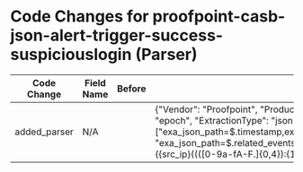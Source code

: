 # Code Changes for proofpoint-casb-json-alert-trigger-success-suspiciouslogin (Parser)

| Code Change | Field Name | Before | After |
|-------------|------------|--------|-------|
| added_parser | N/A |  | {"Vendor": "Proofpoint", "Product": "Proofpoint CASB", "TimeFormat": "epoch", "ExtractionType": "json", "Fields": ["exa_json_path=$.timestamp,exa_field_name=time", "exa_json_path=$.related_events[0].intelligence[0].ip_address,exa_regex=({src_ip}((([0-9a-fA-F.]{0,4}):{1,2}){1,7}([0-9a-fA-F]){0,4})|(((25[0-5]|(2[0-4]|1\d|[0-9]|)\d)\.?\b){4}))(:({src_port}\d+))?", "exa_json_path=$.title,exa_field_name=alert_name", "exa_json_path=$.severity,exa_field_name=alert_severity", "exa_json_path=$.sub_type,exa_field_name=alert_type", "exa_json_path=$.related_events[0].event_classification.category,exa_field_name=event_name", "exa_json_path=$.related_events[0].full_name,exa_field_name=full_name", "exa_json_path=$.related_events[0].user_email,exa_regex=({email_address}([A-Za-z0-9]+[!#$%&'+\/=?^_`~.\-])*[A-Za-z0-9]+@({email_domain}[^\]\s\"\\,;\|]+\.[^\]\s\"\\,;\|]+))", "exa_json_path=$.id,exa_field_name=alert_id", "exa_json_path=$.description,exa_field_name=additional_info", "exa_json_path=$.related_events[0].cloud_service,exa_field_name=target", "exa_json_path=$.related_events[0].user_agent,exa_field_name=user_agent"], "Name": "proofpoint-casb-json-alert-trigger-success-suspiciouslogin", "Conditions": ["\"sub_type\":", "\"Suspicious Login\"", "\"event_id\":", "\"user_email\":", "\"severity\":", "\"related_events\":"], "ParserVersion": "v1.0.0"} |